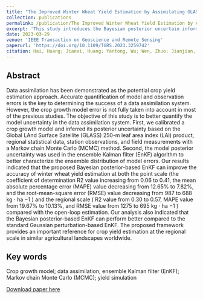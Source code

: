 ```yaml
---
title: "The Improved Winter Wheat Yield Estimation by Assimilating GLASS LAI Into a Crop Growth Model With the Proposed Bayesian Posterior-Based Ensemble Kalman Filter"
collection: publications
permalink: /publication/The Improved Winter Wheat Yield Estimation by Assimilating GLASS LAI Into a Crop Growth Model With the Proposed Bayesian Posterior-Based Ensemble Kalman Filter
excerpt: 'This study introduces the Bayesian posterior uncertain information from MCMC calibration into an EnKF data assimilation framework to better quantify the model uncertainty in the data assimilation system.'
date: 2023-03-29
venue: 'IEEE Transaction on Geoscience and Remote Sensing'
paperurl: 'https://doi.org/10.1109/TGRS.2023.3259742'
citation: Hai, Huang; Jianxi, Huang; Yantong, Wu; Wen, Zhuo; Jianjian, Song; Xuecao, Li; Li, Li; Wei, Su; Han, Ma; Shunlin, Liang. The Improved Winter Wheat Yield Estimation by Assimilating GLASS LAI Into a Crop Growth Model With the Proposed Bayesian Posterior-Based Ensemble Kalman Filter. IEEE Transactions on Geoscience and Remote Sensing, 2023, 61, 1-18. 
---
```


## Abstract
Data assimilation has been demonstrated as the potential crop yield estimation approach. Accurate quantification of model and observation errors is the key to determining the success of a data assimilation system. However, the crop growth model error is not fully taken into account in most of the previous studies. The objective of this study is to better quantify the model uncertainty in the data assimilation system. First, we calibrated a crop growth model and inferred its posterior uncertainty based on the Global LAnd Surface Satellite (GLASS) 250-m leaf area index (LAI) product, regional statistical data, station observations, and field measurements with a Markov chain Monte Carlo (MCMC) method. Second, the model posterior uncertainty was used in the ensemble Kalman filter (EnKF) algorithm to better characterize the ensemble distribution of model errors. Our results indicated that the proposed Bayesian posterior-based EnKF can improve the accuracy of winter wheat yield estimation at both the point scale (the coefficient of determination R2 value increasing from 0.06 to 0.41, the mean absolute percentage error (MAPE) value decreasing from 12.65% to 7.82%, and the root-mean-square error (RMSE) value decreasing from 987 to 688 kg ⋅ ha −1 ) and the regional scale ( R2 value from 0.30 to 0.57, MAPE value from 19.67% to 10.13%, and RMSE value from 1275 to 695 kg ⋅ ha −1 ) compared with the open-loop estimation. Our analysis also indicated that the Bayesian posterior-based EnKF can perform better compared to the standard Gaussian perturbation-based EnKF. The proposed framework provides an important reference for crop yield estimation at the regional scale in similar agricultural landscapes worldwide.

## Key words
Crop growth model; data assimilation; ensemble Kalman filter (EnKF); Markov chain Monte Carlo (MCMC); yield simulation

[Download paper here](https://wenzhuo727.github.io/wen/files/TGRS2023.pdf)



